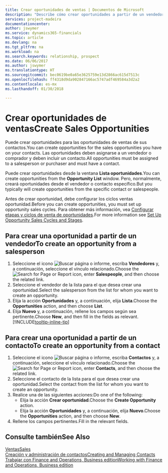 ```yaml
---
title: Crear oportunidades de ventas | Documentos de Microsoft
description: "Describe cómo crear oportunidades a partir de un vendedor o un contacto en Finance and Operations, Business edition."
services: project-madeira
documentationcenter: 
author: jswymer
ms.service: dynamics365-financials
ms.topic: article
ms.devlang: na
ms.tgt_pltfrm: na
ms.workload: na
ms.search.keywords: relationship, prospect
ms.date: 06/06/2017
ms.author: jswymer
ms.translationtype: HT
ms.sourcegitcommit: bec0619be0a65e3625759e13d2866ac615d7513c
ms.openlocfilehash: ff4318d9da902847166ac5747adf469584a3d2a2
ms.contentlocale: es-mx
ms.lasthandoff: 01/30/2018

---
```

# <a name="create-sales-opportunities"></a><span data-ttu-id="dd9b7-103">Crear oportunidades de ventas</span><span class="sxs-lookup"><span data-stu-id="dd9b7-103">Create Sales Opportunities</span></span>
<span data-ttu-id="dd9b7-104">Puede crear oportunidades para las oportunidades de ventas de sus contactos.</span><span class="sxs-lookup"><span data-stu-id="dd9b7-104">You can create opportunities for the sales opportunities you have on your contacts.</span></span> <span data-ttu-id="dd9b7-105">Las oportunidades deben asignarse a un vendedor o comprador y deben incluir un contacto.</span><span class="sxs-lookup"><span data-stu-id="dd9b7-105">All opportunities must be assigned to a salesperson or purchaser and must have a contact.</span></span>

<span data-ttu-id="dd9b7-106">Puede crear oportunidades desde la ventana **Lista oportunidades**.</span><span class="sxs-lookup"><span data-stu-id="dd9b7-106">You can create opportunities from the **Opportunity List** window.</span></span> <span data-ttu-id="dd9b7-107">Pero, normalmente, creará oportunidades desde el vendedor o contacto específico.</span><span class="sxs-lookup"><span data-stu-id="dd9b7-107">But you typically will create opportunities from the specific contact or salespeople.</span></span>

<span data-ttu-id="dd9b7-108">Antes de crear oportunidad, debe configurar los ciclos ventas oportunidad.</span><span class="sxs-lookup"><span data-stu-id="dd9b7-108">Before you can create opportunities, you must set up opportunity sales cycles.</span></span> <span data-ttu-id="dd9b7-109">Para obtener más información, vea [Configurar etapas y ciclos de venta de oportunidades](marketing-how-setup-opportunity-sales-cycles-stages.md).</span><span class="sxs-lookup"><span data-stu-id="dd9b7-109">For more information see [Set Up Opportunity Sales Cycles and Stages](marketing-how-setup-opportunity-sales-cycles-stages.md).</span></span>

## <a name="to-create-an-opportunity-from-a-salesperson"></a><span data-ttu-id="dd9b7-110">Para crear una oportunidad a partir de un vendedor</span><span class="sxs-lookup"><span data-stu-id="dd9b7-110">To create an opportunity from a salesperson</span></span>
1. <span data-ttu-id="dd9b7-111">Seleccione el icono ![Buscar página o informe](media/ui-search/search_small.png "icono Buscar página o informe"), escriba **Vendedores** y, a continuación, seleccione el vínculo relacionado.</span><span class="sxs-lookup"><span data-stu-id="dd9b7-111">Choose the ![Search for Page or Report](media/ui-search/search_small.png "Search for Page or Report icon") icon, enter **Salespeople**, and then choose the related link.</span></span>
2. <span data-ttu-id="dd9b7-112">Seleccione el vendedor de la lista para el que desea crear una oportunidad.</span><span class="sxs-lookup"><span data-stu-id="dd9b7-112">Select the salesperson from the list for whom you want to create an opportunity.</span></span>
3. <span data-ttu-id="dd9b7-113">Elija la acción **Oportunidades** y, a continuación, elija **Lista**.</span><span class="sxs-lookup"><span data-stu-id="dd9b7-113">Choose the **Opportunities** action, and then choose **List**.</span></span>
4. <span data-ttu-id="dd9b7-114">Elija **Nuevo** y, a continuación, rellene los campos según sea pertinente.</span><span class="sxs-lookup"><span data-stu-id="dd9b7-114">Choose **New**, and then fill in the fields as relevant.</span></span> [!INCLUDE[tooltip-inline-tip](includes/tooltip-inline-tip_md.md)]  



## <a name="to-create-an-opportunity-from-a-contact"></a><span data-ttu-id="dd9b7-115">Para crear una oportunidad a partir de un contacto</span><span class="sxs-lookup"><span data-stu-id="dd9b7-115">To create an opportunity from a contact</span></span>
1. <span data-ttu-id="dd9b7-116">Seleccione el icono ![Buscar página o informe](media/ui-search/search_small.png "icono Buscar página o informe"), escriba **Contactos** y, a continuación, seleccione el vínculo relacionado.</span><span class="sxs-lookup"><span data-stu-id="dd9b7-116">Choose the ![Search for Page or Report](media/ui-search/search_small.png "Search for Page or Report icon") icon, enter **Contacts**, and then choose the related link.</span></span>
2. <span data-ttu-id="dd9b7-117">Seleccione el contacto de la lista para el que desea crear una oportunidad.</span><span class="sxs-lookup"><span data-stu-id="dd9b7-117">Select the contact from the list for whom you want to create an opportunity.</span></span>
3. <span data-ttu-id="dd9b7-118">Realice una de las siguientes acciones:</span><span class="sxs-lookup"><span data-stu-id="dd9b7-118">Do one of the following:</span></span>
   * <span data-ttu-id="dd9b7-119">Elija la acción **Crear oportunidad**.</span><span class="sxs-lookup"><span data-stu-id="dd9b7-119">Choose the **Create Opportunity** action.</span></span>
   * <span data-ttu-id="dd9b7-120">Elija la acción **Oportunidades** y, a continuación, elija **Nuevo**.</span><span class="sxs-lookup"><span data-stu-id="dd9b7-120">Choose the  **Opportunities** action, and then choose **New**.</span></span>
4. <span data-ttu-id="dd9b7-121">Rellene los campos pertinentes.</span><span class="sxs-lookup"><span data-stu-id="dd9b7-121">Fill in the relevant fields.</span></span>

## <a name="see-also"></a><span data-ttu-id="dd9b7-122">Consulte también</span><span class="sxs-lookup"><span data-stu-id="dd9b7-122">See Also</span></span>
[<span data-ttu-id="dd9b7-123">Ventas</span><span class="sxs-lookup"><span data-stu-id="dd9b7-123">Sales</span></span>](sales-manage-sales.md)  
[<span data-ttu-id="dd9b7-124">Creación y administración de contactos</span><span class="sxs-lookup"><span data-stu-id="dd9b7-124">Creating and Managing Contacts</span></span>](marketing-contacts.md)  
[<span data-ttu-id="dd9b7-125">Trabajar con Finance and Operations, Business edition</span><span class="sxs-lookup"><span data-stu-id="dd9b7-125">Working with Finance and Operations, Business edition</span></span>](ui-work-product.md)

